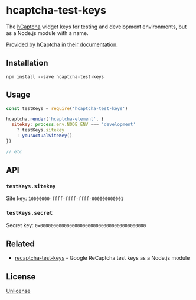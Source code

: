 # hcaptcha-test-keys
The [hCaptcha][] widget keys for testing and development environments, but as a
Node.js module with a name.

[Provided by hCaptcha in their documentation.][ref]

## Installation
```
npm install --save hcaptcha-test-keys
```

## Usage
```js
const testKeys = require('hcaptcha-test-keys')

hcaptcha.render('hcaptcha-element', {
  sitekey: process.env.NODE_ENV === 'development'
    ? testKeys.sitekey
    : yourActualSiteKey()
})

// etc
```

## API
### `testKeys.sitekey`
Site key: `10000000-ffff-ffff-ffff-000000000001`

### `testKeys.secret`
Secret key: `0x0000000000000000000000000000000000000000`

## Related
- [recaptcha-test-keys][] - Google ReCaptcha test keys as a Node.js module

## License
[Unlicense](./LICENSE)

[hCaptcha]: https://hcaptcha.com/
[ref]: https://docs.hcaptcha.com/#integrationtest
[recaptcha-test-keys]: https://github.com/goto-bus-stop/recaptcha-test-keys
